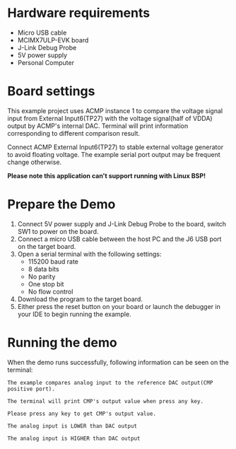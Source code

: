 Hardware requirements
=====================
- Micro USB cable
- MCIMX7ULP-EVK board
- J-Link Debug Probe
- 5V power supply
- Personal Computer

Board settings
==============
This example project uses ACMP instance 1 to compare the voltage signal input from External Input6(TP27)
with the voltage signal(half of VDDA) output by ACMP's internal DAC. Terminal will print information
corresponding to different comparison result.

Connect ACMP External Input6(TP27) to stable external voltage generator to avoid floating voltage.
The example serial port output may be frequent change otherwise.

**Please note this application can't support running with Linux BSP!**

Prepare the Demo
================
1. Connect 5V power supply and J-Link Debug Probe to the board, switch SW1 to power on the board.
2. Connect a micro USB cable between the host PC and the J6 USB port on the target board.
3. Open a serial terminal with the following settings:
    - 115200 baud rate
    - 8 data bits
    - No parity
    - One stop bit
    - No flow control
4. Download the program to the target board.
5. Either press the reset button on your board or launch the debugger in your IDE to begin running the example.

Running the demo
================
When the demo runs successfully, following information can be seen on the terminal:

~~~~~~~~~~~~~~~~~~~~~~~~~~~~~
The example compares analog input to the reference DAC output(CMP positive port).

The terminal will print CMP's output value when press any key.

Please press any key to get CMP's output value.

The analog input is LOWER than DAC output

The analog input is HIGHER than DAC output
~~~~~~~~~~~~~~~~~~~~~~~~~~~~~
